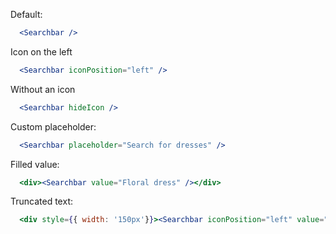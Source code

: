 Default:
```jsx
  <Searchbar />
```

Icon on the left
```jsx
  <Searchbar iconPosition="left" />
```

Without an icon
```jsx
  <Searchbar hideIcon />
```

Custom placeholder:
```jsx
  <Searchbar placeholder="Search for dresses" />
```

Filled value:
```jsx
  <div><Searchbar value="Floral dress" /></div>
```

Truncated text:
```jsx
  <div style={{ width: '150px'}}><Searchbar iconPosition="left" value="You can't see all of me, but I'm there" /></div>
```

